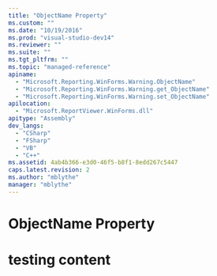 ```yaml
---
title: "ObjectName Property"
ms.custom: ""
ms.date: "10/19/2016"
ms.prod: "visual-studio-dev14"
ms.reviewer: ""
ms.suite: ""
ms.tgt_pltfrm: ""
ms.topic: "managed-reference"
apiname: 
  - "Microsoft.Reporting.WinForms.Warning.ObjectName"
  - "Microsoft.Reporting.WinForms.Warning.get_ObjectName"
  - "Microsoft.Reporting.WinForms.Warning.set_ObjectName"
apilocation: 
  - "Microsoft.ReportViewer.WinForms.dll"
apitype: "Assembly"
dev_langs: 
  - "CSharp"
  - "FSharp"
  - "VB"
  - "C++"
ms.assetid: 4ab4b366-e3d0-46f5-b8f1-8edd267c5447
caps.latest.revision: 2
ms.author: "mblythe"
manager: "mblythe"
---
```

# ObjectName Property
# testing content